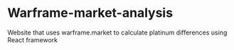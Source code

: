 # Warframe-market-analysis
Website that uses warframe.market to calculate platinum differences using React framework
